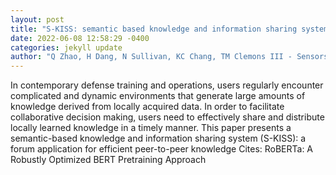 ```yaml
--- 
layout: post 
title: "S-KISS: semantic based knowledge and information sharing system for defense training and operations" 
date: 2022-06-08 12:58:29 -0400 
categories: jekyll update 
author: "Q Zhao, H Dang, N Sullivan, KC Chang, TM Clemons III - Sensors and Systems for , 2022" 
--- 
```

In contemporary defense training and operations, users regularly encounter complicated and dynamic environments that generate large amounts of knowledge derived from locally acquired data. In order to facilitate collaborative decision making, users need to effectively share and distribute locally learned knowledge in a timely manner. This paper presents a semantic-based knowledge and information sharing system (S-KISS): a forum application for efficient peer-to-peer knowledge Cites: RoBERTa: A Robustly Optimized BERT Pretraining Approach